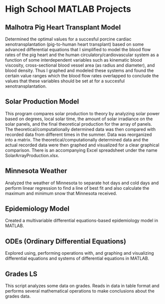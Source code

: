 # High School MATLAB Projects

## Malhotra Pig Heart Transplant Model
Determined the optimal values for a succesful porcine cardiac xenotransplantation (pig-to-human heart transplant) based on some advanced differential equations that I simplified to model the blood flow rates of the pig heart and the human circulatory/cardiovascular system as a function of some interdependent variables such as kinematic blood viscosity, cross-sectional blood vessel area (as radius and diameter), and blood density. Thus I graphed and modeled these systems and found the certain value ranges which the blood flow rates overlapped to conclude the values that these variables should be set at for a succesful xenotransplantation. 

## Solar Production Model
This program compares solar production to theory by analyzing solar power based on degrees, local solar time, the amount of solar irradiance on the solar panels, and the final theoretical production for thw array of panels. The theoretical/computationally determined data was then compared with recorded data from different times in the summer. Data was reorganized into a matrix. The theoretical/computationally determined data and the actual recorded data were then graphed and visualized for a clear graphical comparison. There is an accompanying Excel spreadsheet under the name SolarArrayProduction.xlsx.

## Minnesota Weather
Analyzed the weather of Minnesota to separate hot days and cold days and perform linear regression to find a line of best fit and also calculate the maximum and minimum snow that Minnesota received. 

## Epidemiology Model
Created a multivariable differential equations-based epidemiology model in MATLAB. 

## ODEs (Ordinary Differential Equations)
Explored using, performing operations with, and graphing and visualizing differential equations and systems of differential equations in MATLAB. 

## Grades LS 
This script analyzes some data on grades. Reads in data in table format and performs several mathematical operations to make conclusions about the grades data. 
